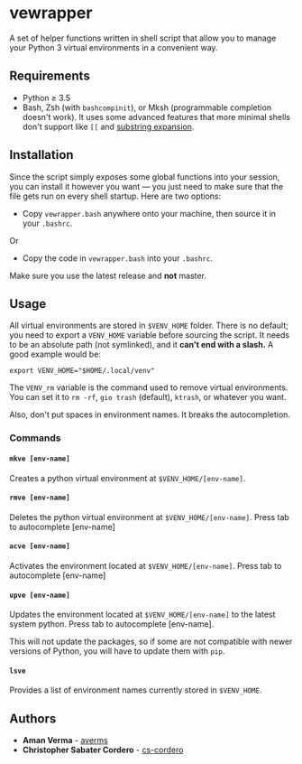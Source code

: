 # vewrapper

A set of helper functions written in shell script that allow you to manage your Python 3
virtual environments in a convenient way.

## Requirements

- Python ≥ 3.5
- Bash, Zsh (with `bashcompinit`), or Mksh (programmable completion doesn't work). It
  uses some advanced features that more minimal shells don't support like `[[` and
  [substring expansion].

[substring expansion]: https://www.gnu.org/software/bash/manual/html_node/Shell-Parameter-Expansion.html#Shell-Parameter-Expansion

## Installation

Since the script simply exposes some global functions into your session, you can install
it however you want — you just need to make sure that the file gets run on every shell
startup. Here are two options:

- Copy `vewrapper.bash` anywhere onto your machine, then source it in your
  `.bashrc`.

Or

- Copy the code in `vewrapper.bash` into your `.bashrc`.

Make sure you use the latest release and **not** master.

## Usage

All virtual environments are stored in `$VENV_HOME` folder. There is no default; you need
to export a `VENV_HOME` variable before sourcing the script. It needs to be an absolute
path (not symlinked), and it **can't end with a slash.** A good example would be:
```
export VENV_HOME="$HOME/.local/venv"
```
The `VENV_rm` variable is the command used to remove virtual environments. You can set
it to `rm -rf`, `gio trash` (default), `ktrash`, or whatever you want.

Also, don't put spaces in environment names. It breaks the autocompletion.

### Commands

#### `mkve [env-name]`

Creates a python virtual environment at `$VENV_HOME/[env-name]`.

#### `rmve [env-name]`

Deletes the python virtual environment at `$VENV_HOME/[env-name]`. Press tab to
autocomplete \[env-name\]

#### `acve [env-name]`

Activates the environment located at `$VENV_HOME/[env-name]`. Press tab to
autocomplete \[env-name\]

#### `upve [env-name]`

Updates the environment located at `$VENV_HOME/[env-name]` to the latest system python.
Press tab to autocomplete \[env-name\].

This will not update the packages, so if some are not compatible with newer versions of
Python, you will have to update them with `pip`.

#### `lsve`

Provides a list of environment names currently stored in `$VENV_HOME`.

## Authors

- **Aman Verma** - [averms](https://github.com/averms)
- **Christopher Sabater Cordero** - [cs-cordero](https://github.com/cs-cordero)
